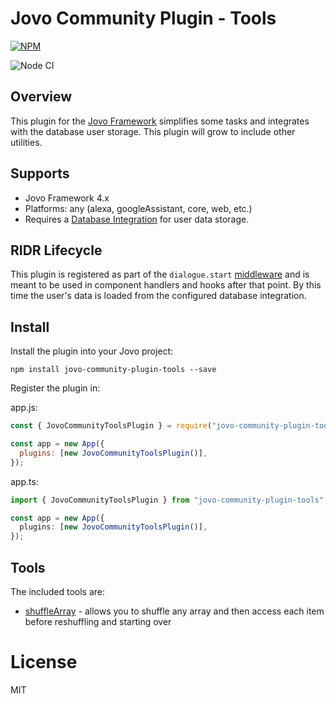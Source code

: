 # Jovo Community Plugin - Tools

[![NPM](https://nodei.co/npm/jovo-community-plugin-tools.png)](https://nodei.co/npm/jovo-community-plugin-tools/)

![Node CI](https://github.com/jovo-community/jovo-community-plugin-tools/workflows/Build/badge.svg)

## Overview

This plugin for the [Jovo Framework](https://github.com/jovotech/jovo-framework) simplifies some tasks and integrates with the database user storage. This plugin will grow to include other utilities.

## Supports

- Jovo Framework 4.x
- Platforms: any (alexa, googleAssistant, core, web, etc.)
- Requires a [Database Integration](https://www.jovo.tech/docs/databases) for user data storage.

## RIDR Lifecycle

This plugin is registered as part of the `dialogue.start` [middleware](https://www.jovo.tech/docs/middlewares#ridr-middlewares) and is meant to be used in component handlers and hooks after that point. By this time the user's data is loaded from the configured database integration.


## Install

Install the plugin into your Jovo project:

`npm install jovo-community-plugin-tools --save`

Register the plugin in:

app.js:

```javascript
const { JovoCommunityToolsPlugin } = require("jovo-community-plugin-tools");

const app = new App({
  plugins: [new JovoCommunityToolsPlugin()],
});
```

app.ts:

```typescript
import { JovoCommunityToolsPlugin } from "jovo-community-plugin-tools";

const app = new App({
  plugins: [new JovoCommunityToolsPlugin()],
});
```

## Tools

The included tools are:

- [shuffleArray](./src/tools/docs/README.md) - allows you to shuffle any array and then access each item before reshuffling and starting over

# License

MIT